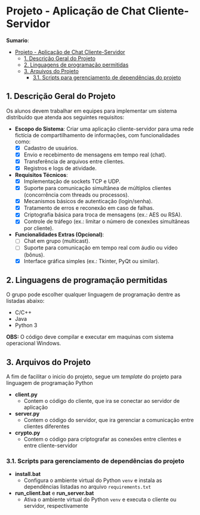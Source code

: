 # Projeto - Aplicação de Chat Cliente-Servidor

**Sumario**:
- [Projeto - Aplicação de Chat Cliente-Servidor](#projeto---aplicação-de-chat-cliente-servidor)
  - [1. Descrição Geral do Projeto](#1-descrição-geral-do-projeto)
  - [2. Linguagens de programação permitidas](#2-linguagens-de-programação-permitidas)
  - [3. Arquivos do Projeto](#3-arquivos-do-projeto)
    - [3.1. Scripts para gerenciamento de dependências do projeto](#31-scripts-para-gerenciamento-de-dependências-do-projeto)

## 1. Descrição Geral do Projeto

Os alunos devem trabalhar em equipes para implementar um sistema distribuído que atenda aos seguintes requisitos:

- **Escopo do Sistema**: Criar uma aplicação cliente-servidor para uma rede fictícia de compartilhamento de informações, com funcionalidades como:
  - [X] Cadastro de usuários.
  - [X] Envio e recebimento de mensagens em tempo real (chat).
  - [X] Transferência de arquivos entre clientes.
  - [X] Registros e logs de atividade.
- **Requisitos Técnicos**:
  - [X] Implementação de sockets TCP e UDP.
  - [X] Suporte para comunicação simultânea de múltiplos clientes (concorrência com threads ou processos).
  - [X] Mecanismos básicos de autenticação (login/senha).
  - [X] Tratamento de erros e reconexão em caso de falhas.
  - [X] Criptografia básica para troca de mensagens (ex.: AES ou RSA).
  - [X] Controle de tráfego (ex.: limitar o número de conexões simultâneas por cliente).
- **Funcionalidades Extras (Opcional)**:
  - [ ] Chat em grupo (multicast).
  - [ ] Suporte para comunicação em tempo real com áudio ou vídeo (bônus).
  - [X] Interface gráfica simples (ex.: Tkinter, PyQt ou similar).

## 2. Linguagens de programação permitidas

O grupo pode escolher qualquer linguagem de programação dentre as listadas abaixo:
- C/C++
- Java
- Python 3

**OBS:** O código deve compilar e executar em maquinas com sistema operacional Windows.

## 3. Arquivos do Projeto

A fim de facilitar o inicio do projeto, segue um *template* do projeto para linguagem de programação Python

- **client.py**
  - Contem o código do cliente, que ira se conectar ao servidor de aplicação
- **server.py**
  - Contem o código do servidor, que ira gerenciar a comunicação entre clientes diferentes
- **crypto.py**
  - Contem o código para criptografar as conexões entre clientes e entre cliente-servidor

### 3.1. Scripts para gerenciamento de dependências do projeto
- **install.bat** 
   - Configura o ambiente virtual do Python ``venv`` e instala as dependências listadas no arquivo `requirements.txt`
- **run_client.bat** e **run_server.bat**
   - Ativa o ambiente virtual do Python ``venv`` e executa o cliente ou servidor, respectivamente
